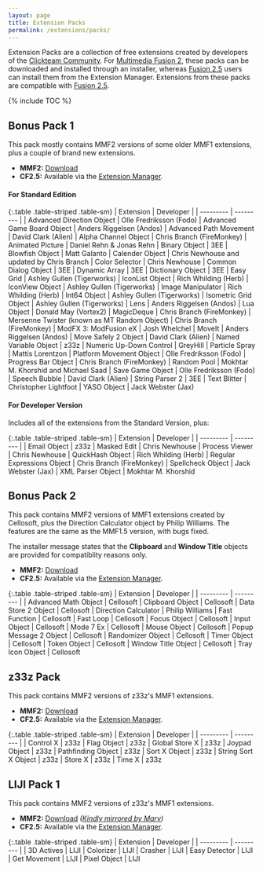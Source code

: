 ```yaml
---
layout: page
title: Extension Packs
permalink: /extensions/packs/
---
```


Extension Packs are a collection of free extensions created by developers of the [Clickteam Community].
For [Multimedia Fusion 2], these packs can be downloaded and installed through an installer, whereas
[Fusion 2.5] users can install them from the Extension Manager. Extensions from these packs are compatible with [Fusion 2.5].

{% include TOC %}

## Bonus Pack 1
This pack mostly contains MMF2 versions of some older MMF1 extensions, plus a couple of brand new extensions.

* **MMF2:** [Download](http://www.clickteam.com/webftp/files/mmf2/Exts/MMF2ExtPack1.exe)
* **CF2.5:** Available via the [Extension Manager].

#### For Standard Edition

{:.table .table-striped .table-sm}
| Extension | Developer |
| --------- | --------- |
| Advanced Direction Object | Olle Fredriksson (Fodo)
| Advanced Game Board Object | Anders Riggelsen (Andos)
| Advanced Path Movement | David Clark (Alien)
| Alpha Channel Object | Chris Branch (FireMonkey)
| Animated Picture | Daniel Rehn & Jonas Rehn
| Binary Object | 3EE
| Blowfish Object | Matt Galanto
| Calender Object | Chris Newhouse and updated by Chris Branch
| Color Selector | Chris Newhouse
| Common Dialog Object | 3EE
| Dynamic Array | 3EE
| Dictionary Object | 3EE
| Easy Grid | Ashley Gullen (Tigerworks)
| IconList Object | Rich Whilding (Herb)
| IconView Object | Ashley Gullen (Tigerworks)
| Image Manipulator | Rich Whilding (Herb)
| Int64 Object | Ashley Gullen (Tigerworks)
| Isometric Grid Object | Ashley Gullen (Tigerworks)
| Lens | Anders Riggelsen (Andos)
| Lua Object | Donald May (Vortex2)
| MagicDeque | Chris Branch (FireMonkey)
| Mersenne Twister (known as MT Random Object) | Chris Branch (FireMonkey)
| ModFX 3: ModFusion eX | Josh Whelchel
| MoveIt | Anders Riggelsen (Andos)
| Move Safely 2 Object | David Clark (Alien)
| Named Variable Object | z33z
| Numeric Up-Down Control | GreyHill
| Particle Spray | Mattis Lorentzon
| Platform Movement Object | Olle Fredriksson (Fodo)
| Progress Bar Object | Chris Branch (FireMonkey)
| Random Pool | Mokhtar M. Khorshid and Michael Saad
| Save Game Object | Olle Fredriksson (Fodo)
| Speech Bubble | David Clark (Alien)
| String Parser 2 | 3EE
| Text Blitter | Christopher Lightfoot
| YASO Object | Jack Webster (Jax)

#### For Developer Version

Includes all of the extensions from the Standard Version, plus:

{:.table .table-striped .table-sm}
| Extension | Developer |
| --------- | --------- |
| Email Object | z33z
| Masked Edit | Chris Newhouse
| Process Viewer | Chris Newhouse
| QuickHash Object | Rich Whilding (Herb)
| Regular Expressions Object | Chris Branch (FireMonkey)
| Spellcheck Object | Jack Webster (Jax)
| XML Parser Object | Mokhtar M. Khorshid

## Bonus Pack 2
This pack contains MMF2 versions of MMF1 extensions created by Cellosoft, plus the Direction Calculator object
by Philip Williams. The features are the same as the MMF1.5 version, with bugs fixed.

The installer message states that the **Clipboard** and **Window Title** objects are provided for compatiblity reasons only.

* **MMF2:** [Download](http://www.clickteam.com/webftp/files/mmf2/Exts/MMF2ExtPack2.exe)
* **CF2.5:** Available via the [Extension Manager].

{:.table .table-striped .table-sm}
| Extension | Developer |
| --------- | --------- |
| Advanced Math Object | Cellosoft
| Clipboard Object | Cellosoft
| Data Store 2 Object | Cellosoft
| Direction Calculator | Philip Williams
| Fast Function | Cellosoft
| Fast Loop | Cellosoft
| Focus Object | Cellosoft
| Input Object | Cellosoft
| Mode 7 Ex | Cellosoft
| Mouse Object | Cellosoft
| Popup Message 2 Object | Cellosoft
| Randomizer Object | Cellosoft
| Timer Object | Cellosoft
| Token Object | Cellosoft
| Window Title Object | Cellosoft
| Tray Icon Object | Cellosoft

## z33z Pack
This pack contains MMF2 versions of z33z's MMF1 extensions.

* **MMF2:** [Download](http://www.clickteam.com/webftp/files/mmf2/Exts/MMF2z33zExtPack.exe)
* **CF2.5:** Available via the [Extension Manager].

{:.table .table-striped .table-sm}
| Extension | Developer |
| --------- | --------- |
| Control X | z33z
| Flag Object | z33z
| Global Store X | z33z
| Joypad Object | z33z
| Pathfinding Object | z33z
| Sort X Object | z33z
| String Sort X Object | z33z
| Store X | z33z
| Time X | z33z

## LIJI Pack 1
This pack contains MMF2 versions of z33z's MMF1 extensions.

* **MMF2:** [Download](http://castles-of-britain.com/LIJIBonusPack.exe) _([Kindly mirrored by Marv](http://community.clickteam.com/threads/82875-LIJI-Extension-Bonus-Pack?highlight=marv+liji+bonus+pack))_
* **CF2.5:** Available via the [Extension Manager].

{:.table .table-striped .table-sm}
| Extension | Developer |
| --------- | --------- |
| 3D Actives | LIJI
| Colorizer | LIJI
| Crasher | LIJI
| Easy Detector | LIJI
| Get Movement | LIJI
| Pixel Object | LIJI

[Clickteam Community]: /clickteam/community/
[MMF2]: /fusion/2.0/
[Multimedia Fusion 2]: /fusion/2.0/
[Fusion 2.5]: /fusion/2.5/
[Extension Manager]: /fusion/2.5/
